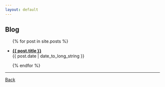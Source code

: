 ```yaml
---
layout: default
---
```


## Blog

<ul>
  {% for post in site.posts %}
    <li>
      <p>
      <a href="{{ post.url }}"><strong>{{ post.title }}</strong></a> <br>
      {{ post.date | date_to_long_string }}
      </p>
    </li>
  {% endfor %}
</ul>


<!---
[**Happy New Year 2018**](posts/2017-12-31-happy-new-year)  
31 December 2017

[**ফ্রান্স - ৭**](posts/2017-07-15-France-7)  
15 July 2017

[**ফ্রান্স - ৬**](posts/2017-07-14-France-6)  
14 July 2017

[**ফ্রান্স - ৫**](posts/2017-07-10-France-5)  
10 July 2017

[**ফ্রান্স - ৪**](posts/2017-07-10-France-4)  
10 July 2017

[**ফ্রান্স - ৩**](posts/2017-07-10-France-3)  
10 July 2017

[**ফ্রান্স - ২**](posts/2017-07-09-France-2)  
09 July 2017

[**ফ্রান্স - ১**](posts/2017-07-09-France-1)  
09 July 2017

[**অ্যাপার্টমেন্ট ৬১**](posts/2017-06-04-gaan-golpo)  
04 June 2017  

[**এমন দিনে তবে লেখা যায়**](posts/2017-05-31-emono-diney)  
31 May 2017  

[**আমি, স্যার ও চিত্রগুপ্ত**](posts/2016-01-15-chitrogupto)  
15 January 2016  

[**শূন্য কে, জন্মদিনে**](posts/2015-11-12-shunyo-publication)  
12 November 2015  

[**হুলোর নক্সা**](posts/2015-08-14-hulor-noksha)  
14 August 2015  

[**জন্মদিনের ছড়া**](posts/2015-05-12-jonmodiner-chhora)  
12 May 2015  

[**বিলেত - বরফ বিষয়ক**](posts/2015-04-19-ishnow)  
19 April 2015  

[**\_Bengali\_ Bilet - Pujor Bonus**](posts/2014-10-22-bilet-pujo)  
22 October 2014  

[**\_Bengali\_ Bilet - Dwitiyo Kisti**](posts/2014-09-28-bilet-second)  
28 September 2014  

[**\_Bengali\_ Bilet - Prothom Kisti**](posts/2014-09-10-bilet-first)  
10 September 2014  

[**\_Bengali\_ Ei hoechhe bhalo**](posts/2014-08-20-announce-bengali)  
20 August 2014  

[**My always-up-to-date guide to reinstalling Fedora**](posts/2014-05-17-my-always-up-to-date-guide-to-reinstalling-fedora)  
17 May 2014  

[**Half a poem**](posts/2014-05-04-half-a-poem)  
04 May 2014  

[**It's time to jump ship: Quit Facebook**](posts/2013-06-08-quit-facebook)  
08 June 2013  

[**One big family**](posts/2013-06-05-one-big-family)  
05 June 2013  

[**The move**](posts/2013-05-22-the-move)  
22 May 2013  

[**A long hiatus(?)**](posts/2013-05-11-a-long-hiatus)  
11 May 2013  

[**What if I paid all your bills?**](posts/2011-06-17-what-if-i-paid-all-your-bills)  
17 June 2011  

[**Stop smileying**](posts/2011-05-04-stop-smileying)  
04 May 2011
-->



* * *

[Back](./)

